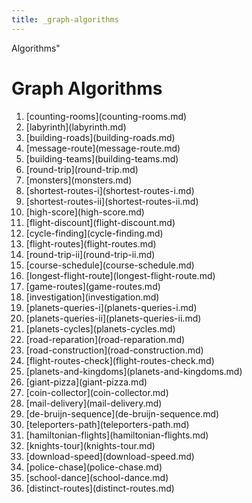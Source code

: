 ```yaml
---
title: _graph-algorithms
---
```


Algorithms\"

# Graph Algorithms

1.  \[counting-rooms](counting-rooms.md)
2.  \[labyrinth](labyrinth.md)
3.  \[building-roads](building-roads.md)
4.  \[message-route](message-route.md)
5.  \[building-teams](building-teams.md)
6.  \[round-trip](round-trip.md)
7.  \[monsters](monsters.md)
8.  \[shortest-routes-i](shortest-routes-i.md)
9.  \[shortest-routes-ii](shortest-routes-ii.md)
10. \[high-score](high-score.md)
11. \[flight-discount](flight-discount.md)
12. \[cycle-finding](cycle-finding.md)
13. \[flight-routes](flight-routes.md)
14. \[round-trip-ii](round-trip-ii.md)
15. \[course-schedule](course-schedule.md)
16. \[longest-flight-route](longest-flight-route.md)
17. \[game-routes](game-routes.md)
18. \[investigation](investigation.md)
19. \[planets-queries-i](planets-queries-i.md)
20. \[planets-queries-ii](planets-queries-ii.md)
21. \[planets-cycles](planets-cycles.md)
22. \[road-reparation](road-reparation.md)
23. \[road-construction](road-construction.md)
24. \[flight-routes-check](flight-routes-check.md)
25. \[planets-and-kingdoms](planets-and-kingdoms.md)
26. \[giant-pizza](giant-pizza.md)
27. \[coin-collector](coin-collector.md)
28. \[mail-delivery](mail-delivery.md)
29. \[de-bruijn-sequence](de-bruijn-sequence.md)
30. \[teleporters-path](teleporters-path.md)
31. \[hamiltonian-flights](hamiltonian-flights.md)
32. \[knights-tour](knights-tour.md)
33. \[download-speed](download-speed.md)
34. \[police-chase](police-chase.md)
35. \[school-dance](school-dance.md)
36. \[distinct-routes](distinct-routes.md)
